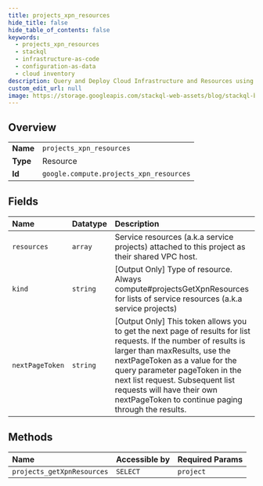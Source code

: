 ```yaml
---
title: projects_xpn_resources
hide_title: false
hide_table_of_contents: false
keywords:
  - projects_xpn_resources
  - stackql
  - infrastructure-as-code
  - configuration-as-data
  - cloud inventory
description: Query and Deploy Cloud Infrastructure and Resources using SQL
custom_edit_url: null
image: https://storage.googleapis.com/stackql-web-assets/blog/stackql-blog-post-featured-image.png
---
```

  
    

## Overview
<table><tbody>
<tr><td><b>Name</b></td><td><code>projects_xpn_resources</code></td></tr>
<tr><td><b>Type</b></td><td>Resource</td></tr>
<tr><td><b>Id</b></td><td><code>google.compute.projects_xpn_resources</code></td></tr>
</tbody></table>

## Fields
| Name | Datatype | Description |
|:-----|:---------|:------------|
| `resources` | `array` | Service resources (a.k.a service projects) attached to this project as their shared VPC host. |
| `kind` | `string` | [Output Only] Type of resource. Always compute#projectsGetXpnResources for lists of service resources (a.k.a service projects) |
| `nextPageToken` | `string` | [Output Only] This token allows you to get the next page of results for list requests. If the number of results is larger than maxResults, use the nextPageToken as a value for the query parameter pageToken in the next list request. Subsequent list requests will have their own nextPageToken to continue paging through the results. |
## Methods
| Name | Accessible by | Required Params |
|:-----|:--------------|:----------------|
| `projects_getXpnResources` | `SELECT` | `project` |
